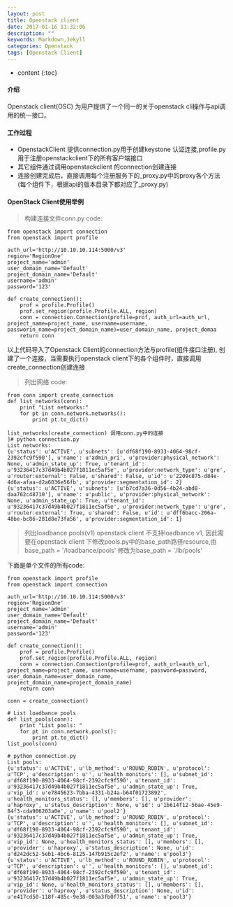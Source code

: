 ```yaml
---
layout: post
title: Openstack client
date: 2017-01-16 11:32:06
description: ""
keywords: Markdown,Jekyll
categories: Openstack 
tags: [Openstack Client]
---
```


* content
{:toc}

#### 介绍
Openstack client(OSC) 为用户提供了一个同一的关于openstack cli操作与api调用的统一接口。





#### 工作过程

* OpenstackClient 提供connection.py用于创建keystone 认证连接,profile.py用于注册openstackclient下的所有客户端接口
* 其它组件通过调用openstackclient 的connection创建连接
* 连接创建完成后，直接调用每个注册服务下的_proxy.py中的proxy各个方法(每个组件下，根据api的版本目录下都对应了_proxy.py)


#### OpenStack Client使用举例

>构建连接文件conn.py
code:

```
from openstack import connection
from openstack import profile

auth_url='http://10.10.10.114:5000/v3'
region='RegionOne'
project_name='admin'
user_domain_name='Default'
project_domain_name='Default'
username='admin'
password='123'

def create_connection():
    prof = profile.Profile()
    prof.set_region(profile.Profile.ALL, region)
    conn = connection.Connection(profile=prof, auth_url=auth_url, project_name=project_name, username=username, passworin_name=project_domain_name)=user_domain_name, project_domaa
    return conn

```
以上代码导入了Openstack Client的connection方法与profile(组件接口注册), 创建了一个连接，当需要执行openstack client下的各个组件时，直接调用create_connection创建连接


>列出网络
code:

```
from conn import create_connection 
def list_networks(conn):
    print "List networks:"
    for pt in conn.network.networks():
        print pt.to_dict()

list_networks(create_connection) 调用conn.py中的连接
]# python connection.py 
List networks:
{u'status': u'ACTIVE', u'subnets': [u'df68f190-8933-4064-98cf-2392cfc9f590'], u'name': u'admin_pri', u'provider:physical_network': None, u'admin_state_up': True, u'tenant_id': u'93236417c37d49b4b027f1811ec5af5e', u'provider:network_type': u'gre', u'router:external': False, u'shared': False, u'id': u'2209c875-d84e-4d6a-afaa-d2a6036e56fb', u'provider:segmentation_id': 2}
{u'status': u'ACTIVE', u'subnets': [u'b7cd7a36-0d56-4b24-abd8-daa762c48710'], u'name': u'public', u'provider:physical_network': None, u'admin_state_up': True, u'tenant_id': u'93236417c37d49b4b027f1811ec5af5e', u'provider:network_type': u'gre', u'router:external': True, u'shared': False, u'id': u'dff6bacc-206a-48be-bc86-281d8e73fa56', u'provider:segmentation_id': 1}

```

> 列出loadbance pools(v1)
openstack client 不支持loadbance v1, 因此需要在openstack client 下修改pools.py中的base_path路径resource,由base_path = '/loadbance/pools' 修改为base_path = '/lb/pools'

下面是单个文件的所有code:

```
from openstack import profile
from openstack import connection

auth_url='http://10.10.10.114:5000/v3'
region='RegionOne'
project_name='admin'
user_domain_name='Default'
project_domain_name='Default'
username='admin'
password='123'

def create_connection():
    prof = profile.Profile()
    prof.set_region(profile.Profile.ALL, region)
    conn = connection.Connection(profile=prof, auth_url=auth_url, project_name=project_name, username=username, password=password, user_domain_name=user_domain_name, project_domain_name=project_domain_name)
    return conn

conn = create_connection()

# List loadbance pools
def list_pools(conn):
    print "List pools: "
    for pt in conn.network.pools():
        print pt.to_dict()
list_pools(conn)

# python connection.py 
List pools: 
{u'status': u'ACTIVE', u'lb_method': u'ROUND_ROBIN', u'protocol': u'TCP', u'description': u'', u'health_monitors': [], u'subnet_id': u'df68f190-8933-4064-98cf-2392cfc9f590', u'tenant_id': u'93236417c37d49b4b027f1811ec5af5e', u'admin_state_up': True, u'vip_id': u'e7845623-7bba-4331-b24a-b64f01723892', u'health_monitors_status': [], u'members': [], u'provider': u'haproxy', u'status_description': None, u'id': u'1b614f12-56ae-45e9-84f3-cda906203a0e', u'name': u'pool2'}
{u'status': u'ACTIVE', u'lb_method': u'ROUND_ROBIN', u'protocol': u'TCP', u'description': u'', u'health_monitors': [], u'subnet_id': u'df68f190-8933-4064-98cf-2392cfc9f590', u'tenant_id': u'93236417c37d49b4b027f1811ec5af5e', u'admin_state_up': True, u'vip_id': None, u'health_monitors_status': [], u'members': [], u'provider': u'haproxy', u'status_description': None, u'id': u'd242dc52-5eb1-4bc6-8125-147b915c2ef2', u'name': u'pool3'}
{u'status': u'ACTIVE', u'lb_method': u'ROUND_ROBIN', u'protocol': u'TCP', u'description': u'', u'health_monitors': [], u'subnet_id': u'df68f190-8933-4064-98cf-2392cfc9f590', u'tenant_id': u'93236417c37d49b4b027f1811ec5af5e', u'admin_state_up': True, u'vip_id': None, u'health_monitors_status': [], u'members': [], u'provider': u'haproxy', u'status_description': None, u'id': u'e417cd50-118f-485c-9e38-003a3fb0f751', u'name': u'pool3'}

```

